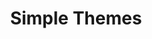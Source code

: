 ---
title: Simple Themes
layout: ThemeCategory
card_relative_url: card.png
excerpt: 'Contains a number of simple themes that generate a static website for only one version of a library. Themes in this category provide an easy way of using CodeMap with minimal configuration making it easy to test the library.'
dropdown:
- Themes
tags:
- HTML/CSS/JS Only
- Getting Started
---